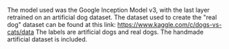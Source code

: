 The model used was the Google Inception Model v3, with the last layer retrained on an artificial dog dataset. The dataset used to create the "real dog" dataset can be found at this link: https://www.kaggle.com/c/dogs-vs-cats/data
The labels are artificial dogs and real dogs. 
The handmade artificial dataset is included. 
